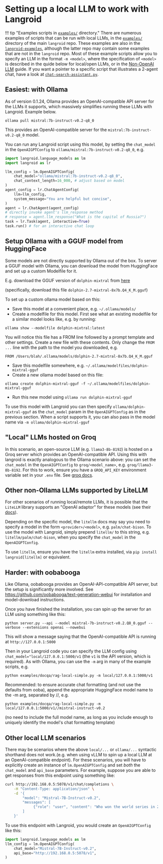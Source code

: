 # Setting up a local LLM to work with Langroid

!!! tip "Examples scripts in [`examples/`](https://github.com/langroid/langroid/tree/main/examples) directory."
      There are numerous examples of scripts that can be run with local LLMs,
      in the [`examples/`](https://github.com/langroid/langroid/tree/main/examples)
      directory of the main `langroid` repo. These examples are also in the 
      [`langroid-examples`](https://github.com/langroid/langroid-examples/tree/main/examples),
      although the latter repo may contain some examples that are not in the `langroid` repo.
      Most of these example scripts allow you to specify an LLM in the format `-m <model>`,
      where the specification of `<model>` is described in the quide below for local/open LLMs, 
      or in the [Non-OpenAI LLM](https://langroid.github.io/langroid/tutorials/non-openai-llms/) guide.
      If you want a pointer to a specific script that illustrates a 2-agent chat, have a look 
      at [`chat-search-assistant.py`](https://github.com/langroid/langroid/blob/main/examples/basic/chat-search-assistant.py).

## Easiest: with Ollama

As of version 0.1.24, Ollama provides an OpenAI-compatible API server for the LLMs it supports,
which massively simplifies running these LLMs with Langroid. Example below.

```
ollama pull mistral:7b-instruct-v0.2-q8_0
```
This provides an OpenAI-compatible 
server for the `mistral:7b-instruct-v0.2-q8_0` model.

You can run any Langroid script using this model, by setting the `chat_model`
in the `OpenAIGPTConfig` to `ollama/mistral:7b-instruct-v0.2-q8_0`, e.g.

```python
import langroid.language_models as lm
import langroid as lr

llm_config = lm.OpenAIGPTConfig(
    chat_model="ollama/mistral:7b-instruct-v0.2-q8_0",
    chat_context_length=16_000, # adjust based on model
)
agent_config = lr.ChatAgentConfig(
    llm=llm_config,
    system_message="You are helpful but concise",
)
agent = lr.ChatAgent(agent_config)
# directly invoke agent's llm_response method
# response = agent.llm_response("What is the capital of Russia?")
task = lr.Task(agent, interactive=True)
task.run() # for an interactive chat loop
```

## Setup Ollama with a GGUF model from HuggingFace

Some models are not directly supported by Ollama out of the box. To server a GGUF
model with Ollama, you can download the model from HuggingFace and set up a custom
Modelfile for it.

E.g. download the GGUF version of `dolphin-mixtral` from
[here](https://huggingface.co/TheBloke/dolphin-2.7-mixtral-8x7b-GGUF)

(specifically, download this file `dolphin-2.7-mixtral-8x7b.Q4_K_M.gguf`)

To set up a custom ollama model based on this:

- Save this model at a convenient place, e.g. `~/.ollama/models/`
- Create a modelfile for this model. First see what an existing modelfile
  for a similar model looks like, e.g. by running:

```
ollama show --modelfile dolphin-mixtral:latest
```
You will notice this file has a FROM line followed by a prompt template and other settings.
Create a new file with these contents.
Only  change the  `FROM ...` line with the path to the model you downloaded, e.g.
```
FROM /Users/blah/.ollama/models/dolphin-2.7-mixtral-8x7b.Q4_K_M.gguf
```

- Save this modelfile somewhere, e.g. `~/.ollama/modelfiles/dolphin-mixtral-gguf`
- Create a new ollama model based on this file:
```
ollama create dolphin-mixtral-gguf -f ~/.ollama/modelfiles/dolphin-mixtral-gguf
``` 

- Run this new model using `ollama run dolphin-mixtral-gguf`

To use this model with Langroid you can then specify `ollama/dolphin-mixtral-gguf`
as the `chat_model` param in the `OpenAIGPTConfig` as in the previous section.
When a script supports it, you can also pass in the model name via
`-m ollama/dolphin-mixtral-gguf`

## "Local" LLMs hosted on Groq
In this scenario, an open-source LLM (e.g. `llama3-8b-8192`) is hosted on a Groq server
which provides an OpenAI-compatible API. Using this with langroid is exactly analogous
to the Ollama scenario above: you can set the `chat_model` in the `OpenAIGPTConfig` to
`groq/<model_name>`, e.g. `groq/llama3-8b-8192`. 
For this to work, ensure you have a `GROQ_API_KEY` environment variable set in your
`.env` file. See [groq docs](https://console.groq.com/docs/quickstart).

## Other non-Ollama LLMs supported by LiteLLM

For other scenarios of running local/remote LLMs, it is possible that the `LiteLLM` library
supports an "OpenAI adaptor" for these models (see their [docs](https://litellm.vercel.app/docs/providers)).

Depending on the specific model, the `litellm` docs may say you need to 
specify a model in the form `<provider>/<model>`, e.g. `palm/chat-bison`. 
To use the model with Langroid, simply prepend `litellm/` to this string, e.g. `litellm/palm/chat-bison`,
when you specify the `chat_model` in the `OpenAIGPTConfig`.

To use `litellm`, ensure you have the `litellm` extra installed, 
via `pip install langroid[litellm]` or equivalent.



## Harder: with oobabooga
Like Ollama, oobabooga provides an OpenAI-API-compatible API server, but the setup 
is significantly more involved. See 
https://github.com/oobabooga/text-generation-webui for installation and model-download instructions.

Once you have finished the installation, you can spin up the server for an LLM using
something like this:

```
python server.py --api --model mistral-7b-instruct-v0.2.Q8_0.gguf --verbose --extensions openai --nowebui
```
This will show a message saying that the OpenAI-compatible API is running at `http://127.0.0.1:5000`

Then in your Langroid code you can specify the LLM config using
`chat_model="local/127.0.0.1:5000/v1` (the `v1` is the API version, which is required).
As with Ollama, you can use the `-m` arg in many of the example scripts, e.g.
```
python examples/docqa/rag-local-simple.py -m local/127.0.0.1:5000/v1
```

Recommended: to ensure accurate chat formatting (and not use the defaults from ooba),
  append the appropriate HuggingFace model name to the
  -m arg, separated by //, e.g. 
```
python examples/docqa/rag-local-simple.py -m local/127.0.0.1:5000/v1//mistral-instruct-v0.2
```
  (no need to include the full model name, as long as you include enough to
   uniquely identify the model's chat formatting template)


## Other local LLM scenarios

There may be scenarios where the above `local/...` or `ollama/...` syntactic shorthand
does not work.(e.g. when using vLLM to spin up a local LLM at an OpenAI-compatible
endpoint). For these scenarios, you will have to explicitly create an instance of 
`lm.OpenAIGPTConfig` and set *both* the `chat_model` and `api_base` parameters.
For example, suppose you are able to get responses from this endpoint using something like:
```bash
curl http://192.168.0.5:5078/v1/chat/completions \
    -H "Content-Type: application/json" \
    -d '{
        "model": "Mistral-7B-Instruct-v0.2",
        "messages": [
             {"role": "user", "content": "Who won the world series in 2020?"}
        ]
    }'
```
To use this endpoint with Langroid, you would create an `OpenAIGPTConfig` like this:
```python
import langroid.language_models as lm
llm_config = lm.OpenAIGPTConfig(
    chat_model="Mistral-7B-Instruct-v0.2",
    api_base="http://192.168.0.5:5078/v1",
)
```

